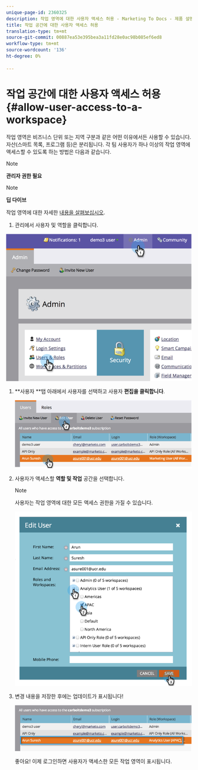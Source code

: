 ```yaml
---
unique-page-id: 2360325
description: 작업 영역에 대한 사용자 액세스 허용 - Marketing To Docs - 제품 설명서
title: 작업 공간에 대한 사용자 액세스 허용
translation-type: tm+mt
source-git-commit: 00887ea53e395bea3a11fd28e0ac98b085ef6ed8
workflow-type: tm+mt
source-wordcount: '136'
ht-degree: 0%

---
```



# 작업 공간에 대한 사용자 액세스 허용 {#allow-user-access-to-a-workspace}

작업 영역은 비즈니스 단위 또는 지역 구분과 같은 어떤 이유에서든 사용할 수 있습니다. 자산(스마트 목록, 프로그램 등)은 분리됩니다. 각 팀 사용자가 하나 이상의 작업 영역에 액세스할 수 있도록 하는 방법은 다음과 같습니다.

>[!NOTE]
>
>**관리자 권한 필요**

>[!NOTE]
>
>**딥 다이브**
>
>작업 영역에 대한 자세한 [내용을 살펴보십시오](understanding-workspaces-and-person-partitions.md).

1. 관리에서 사용자 및 역할을 클릭합니다.

![](assets/image2014-9-17-11-3a2-3a32.png)

1. **사용자 **탭 아래에서 사용자를 선택하고 사용자 **편집을 클릭합니다**.

   ![](assets/image2014-9-17-11-3a2-3a46.png)

1. 사용자가 액세스할 **역할 및 작업** 공간을 선택합니다.

   >[!NOTE]
   >
   >사용자는 작업 영역에 대한 모든 액세스 권한을 가질 수 있습니다.

   ![](assets/image2014-9-17-11-3a3-3a16.png)

1. 변경 내용을 저장한 후에는 업데이트가 표시됩니다!

   ![](assets/image2014-9-17-11-3a3-3a31.png)

   좋아요! 이제 로그인하면 사용자가 액세스한 모든 작업 영역이 표시됩니다.

